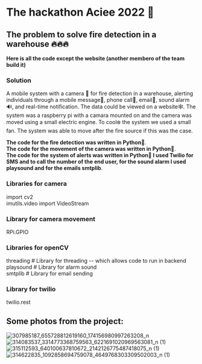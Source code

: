 # The hackathon Aciee 2022 🤖
## The problem to solve fire detection in a warehouse 🔥🔥🔥
**Here is all the code except the website (another membero of the team build it)**
### Solution
<p>A mobile system with a camera 🎥 for fire detection in a warehouse, alerting individuals through a mobile message📳, phone call📲, email📨, sound alarm🔊, and real-time notification. 
The data could be viewed on a website🕸️.
The system was a raspberry pi with a camara mounted on and the camera was moved using a small electric engine. To cool❄️ the system we used a small fan.
The system was able to move after the fire source if this was the case.
</p>

**The code for the fire detection was written in Python🐍**.
<br>
**The code for the movement of the camera was written in Python🐍**.
<br>
**The code for the system of alerts was written in Python🐍 I used Twilio for SMS and to call the number of the end user, for the sound alarm I used playsound and for the emails smtplib**.

### Libraries  for camera
 import cv2
 <br>
 imutils.video import VideoStream
### Library for camera movement
RPi.GPIO 
### Libraries for openCV
 threading   # Library for threading -- which allows code to run in backend
 <br>
 playsound   # Library for alarm sound
 <br>
 smtplib     # Library for email sending
 <br>
### Library for twilio
 twilio.rest 




## Some photos from the project:
![307985187_655728812619160_174156980997263208_n](https://github.com/AgacheAndrei/hackathon-aciee-2022-fire-detection/assets/36128809/4cb0fb48-5d4d-49fa-a37d-6d636d941e0a)
![314083537_3314773368759563_6221691020969563081_n (1)](https://github.com/AgacheAndrei/hackathon-aciee-2022-fire-detection/assets/36128809/c62df5bd-9537-42c2-a756-7cd1087e4004)
![315112593_640100637810672_2142126775487418075_n (1)](https://github.com/AgacheAndrei/hackathon-aciee-2022-fire-detection/assets/36128809/4c75c39b-9143-463a-b157-699b03ad19d0)
![314622835_1092858694759078_4649768303309502003_n (1)](https://github.com/AgacheAndrei/hackathon-aciee-2022-fire-detection/assets/36128809/5848fdf2-554e-4ced-892a-8952cac30e60)
